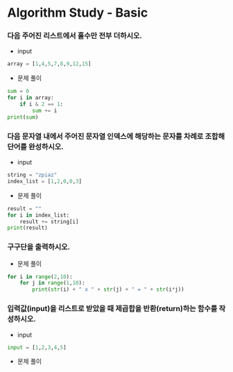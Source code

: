 # Algorithm Study - Basic

### 다음 주어진 리스트에서 홀수만 전부 더하시오.
- input
```py
array = [1,4,5,7,8,9,12,15]
```

- 문제 풀이
```py
sum = 0
for i in array:
    if i & 2 == 1:
        sum += i
print(sum)
```

### 다음 문자열 내에서 주어진 문자열 인덱스에 해당하는 문자를 차례로 조합해 단어를 완성하시오.
- input
```py
string = "zpiaz"
index_list = [1,2,0,0,3]
```

- 문제 풀이
```py
result = ""
for i in index_list:
    result += string[i]
print(result)
```

### 구구단을 출력하시오.

- 문제 풀이
```py
for i in range(2,10):
    for j in range(1,10):
        print(str(i) + " x " + str(j) + " = " + str(i*j))
```

### 입력값(input)을 리스트로 받았을 때 제곱합을 반환(return)하는 함수를 작성하시오.
- input
```py
input = [1,2,3,4,5]
```
- 문제 풀이
<!--
```py
import math
def sumsq(a):
    result = 0
    for i in a:
        # 방법 1
        result += i * i
        # 방법 2
        #result += pow(i,2)
        # 방법 3
        #result += math.pow(i,2)
    return result
```
-->
